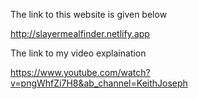 The link to this website is given below

http://slayermealfinder.netlify.app

The link to my video explaination

https://www.youtube.com/watch?v=pngWhfZi7H8&ab_channel=KeithJoseph


